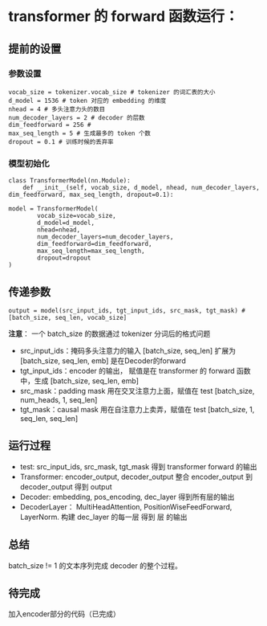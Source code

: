 # transformer 的 forward 函数运行：
 
## 提前的设置
### 参数设置
    vocab_size = tokenizer.vocab_size # tokenizer 的词汇表的大小
    d_model = 1536 # token 对应的 embedding 的维度
    nhead = 4 # 多头注意力头的数目
    num_decoder_layers = 2 # decoder 的层数
    dim_feedforward = 256 # 
    max_seq_length = 5 # 生成最多的 token 个数
    dropout = 0.1 # 训练时候的丢弃率
### 模型初始化
    class TransformerModel(nn.Module):
        def __init__(self, vocab_size, d_model, nhead, num_decoder_layers, dim_feedforward, max_seq_length, dropout=0.1):
    
    model = TransformerModel(
            vocab_size=vocab_size,
            d_model=d_model,
            nhead=nhead,
            num_decoder_layers=num_decoder_layers,
            dim_feedforward=dim_feedforward,
            max_seq_length=max_seq_length,
            dropout=dropout
    )
## 传递参数
    output = model(src_input_ids, tgt_input_ids, src_mask, tgt_mask) # [batch_size, seq_len, vocab_size]
**注意**：
一个 batch_size 的数据通过 tokenizer 分词后的格式问题

* src_input_ids：掩码多头注意力的输入 [batch_size, seq_len] 扩展为 [batch_size, seq_len, emb] 是在Decoder的forward 
* tgt_input_ids：encoder 的输出， 赋值是在 transformer 的 forward 函数中，生成 [batch_size, seq_len, emb] 
* src_mask：padding mask 用在交叉注意力上面，赋值在 test [batch_size, num_heads, 1, seq_len]
* tgt_mask：causal mask 用在自注意力上卖弄，赋值在 test [batch_size, 1, seq_len, seq_len]


## 运行过程
* test: src_input_ids, src_mask, tgt_mask 得到 transformer forward 的输出 
* Transformer: encoder_output, decoder_output 整合 encoder_output 到 decoder_output 得到 output 
* Decoder: embedding, pos_encoding, dec_layer 得到所有层的输出 
* DecoderLayer： MultiHeadAttention, PositionWiseFeedForward, LayerNorm. 构建 dec_layer 的每一层 得到 层 的输出

## 总结
batch_size != 1 的文本序列完成 decoder 的整个过程。

## 待完成
加入encoder部分的代码（已完成）